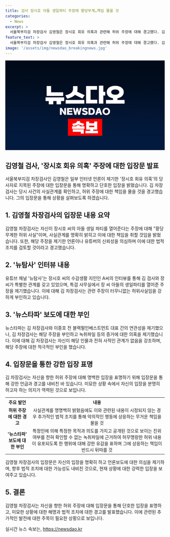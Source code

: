 ```yaml
---
title: 검사 장시호 아들 생일파티 주장에 황당무계…책임 물을 것
categories:
  - News
excerpt: >
  서울북부지검 차장검사 김영철은 장시호 회유 의혹과 관련해 허위 주장에 대해 경고했다. 김 차장검사는 거짓임이 명확한데도 내용이 시정되지 않으면 법적 조치를 통해 책임을 물을 것이라며 유튜브 채널 뉴탐사와 인터넷 매체를 비판했다. 또한, 뉴스타파 보도에 대한 부인도 했다. 5월 장시호가 국정농단 특검 파견 당시 김 차장검사를 회유하거나 증언을 연습시켰다는 의혹을 제기한 뉴탐사와 뉴스타파의 주장에 대해 김 차장검사는 강한 반박을 했다.
feature_text: >
  서울북부지검 차장검사 김영철은 장시호 회유 의혹과 관련해 허위 주장에 대해 경고했다. 김 차장검사는 거짓임이 명확한데도 내용이 시정되지 않으면 법적 조치를 통해 책임을 물을 것이라며 유튜브 채널 뉴탐사와 인터넷 매체를 비판했다. 또한, 뉴스타파 보도에 대한 부인도 했다. 5월 장시호가 국정농단 특검 파견 당시 김 차장검사를 회유하거나 증언을 연습시켰다는 의혹을 제기한 뉴탐사와 뉴스타파의 주장에 대해 김 차장검사는 강한 반박을 했다.
image: '/assets/img/newsdao_breakingnews.jpg'
---
```


<p><img src="/assets/img/newsdao_breakingnews.jpg" alt="flaretime 속보" /></p>

<h2>김영철 검사, '장시호 회유 의혹' 주장에 대한 입장문 발표</h2>

<p data-ke-size="size16">서울북부지검 차장검사인 김영철은 일부 인터넷 언론이 제기한 '장시호 회유 의혹'의 당사자로 지목된 주장에 대한 입장문을 통해 명확하고 단호한 입장을 밝혔습니다. 김 차장검사는 당시 사건의 사실관계를 확인하고, 허위 주장에 대한 책임을 물을 것을 경고했습니다. 그의 입장문을 통해 상황을 살펴보도록 하겠습니다.</p>

<h2>1. 김영철 차장검사의 입장문 내용 요약</h2>

<p data-ke-size="size16">김영철 차장검사는 자신이 장시호 씨의 아들 생일 파티를 열어준다는 주장에 대해 "황당무계한 허위 사실"이며, 사실관계를 명확히 밝히고 이에 대한 책임을 취할 것임을 밝혔습니다. 또한, 해당 주장을 제기한 언론이나 유튜버의 신뢰성을 의심하며 이에 대한 법적 조치를 검토할 것이라고 경고했습니다.</p>

<h2>2. '뉴탐사' 인터뷰 내용</h2>

<p data-ke-size="size16">유튜브 채널 '뉴탐사'는 장시호 씨의 수감생활 지인인 A씨의 인터뷰를 통해 김 검사와 장 씨가 특별한 관계를 갖고 있었으며, 특검 사무실에서 장 씨 아들의 생일파티를 열어준 주장을 제기했습니다. 이에 대해 김 차장검사는 관련 주장이 터무니없는 허위사실임을 강하게 부인하고 있습니다.</p>

<h2>3. '뉴스타파' 보도에 대한 부인</h2>

<p data-ke-size="size16">뉴스타파는 김 차장검사와 이종호 전 블랙펄인베스트먼트 대표 간의 연관성을 제기했으나, 김 차장검사는 해당 주장을 부인하고 녹취파일 등의 증거에 대한 의혹을 제기했습니다. 이에 대해 김 차장검사는 자신이 해당 인물과 전혀 사적인 관계가 없음을 강조하며, 해당 주장에 대한 적극적인 부인을 했습니다.</p>

<h2>4. 입장문을 통한 강한 입장 표명</h2>

<p data-ke-size="size16">김 차장검사는 자신을 향한 허위 주장에 대해 명백한 입장을 표명하기 위해 입장문을 통해 강한 언급과 경고를 내비친 바 있습니다. 미묘한 상황 속에서 자신의 입장을 분명히 하고자 하는 의지가 역력된 것으로 보입니다.</p>

<table>
    <tr>
        <th>주요 발언</th>
        <th>내용</th>
    </tr>
    <tr>
        <td style="text-align: center; height: 17px;"><b>허위 주장에 대한 경고</b></td>
        <td style="text-align: center; height: 17px;">사실관계를 명명백히 밝혔음에도 이와 관련된 내용이 시정되지 않는 경우 추가적인 법적 조치를 통해 악의적인 행동에 상응하는 무거운 책임을 물을 것</td>
    </tr>
    <tr>
        <td style="text-align: center; height: 17px;"><b>'뉴스타파' 보도에 대한 부인</b></td>
        <td style="text-align: center; height: 17px;">특정인에 의해 특정한 목적과 의도를 가지고 공개된 것으로 보이는 진위 여부를 전혀 확인할 수 없는 녹취파일에 근거하여 허무맹랑한 허위 내용이 유포되도록 한 행위에 대해 강한 유감을 표하며 그에 상응하는 책임이 반드시 뒤따를 것</td>
    </tr>
</table>

<p data-ke-size="size16">김영철 차장검사의 입장문은 자신의 입장을 명확히 하고 언론보도에 대한 의심을 제기하며, 향후 법적 조치에 대한 가능성도 내비친 것으로, 현재 상황에 대한 강력한 입장을 보여주고 있습니다.</p>

<h2>5. 결론</h2>

<p data-ke-size="size16">김영철 차장검사는 자신을 향한 허위 주장에 대해 입장문을 통해 단호한 입장을 표명하고, 미묘한 상황에 대한 해명과 법적 조치에 대한 경고를 발표했습니다. 이에 관련된 추가적인 발전에 대한 주목이 필요한 상황으로 보입니다.</p>
실시간 뉴스 속보는, <a href="https://newsdao.kr" rel="dofollow">https://newsdao.kr</a>


